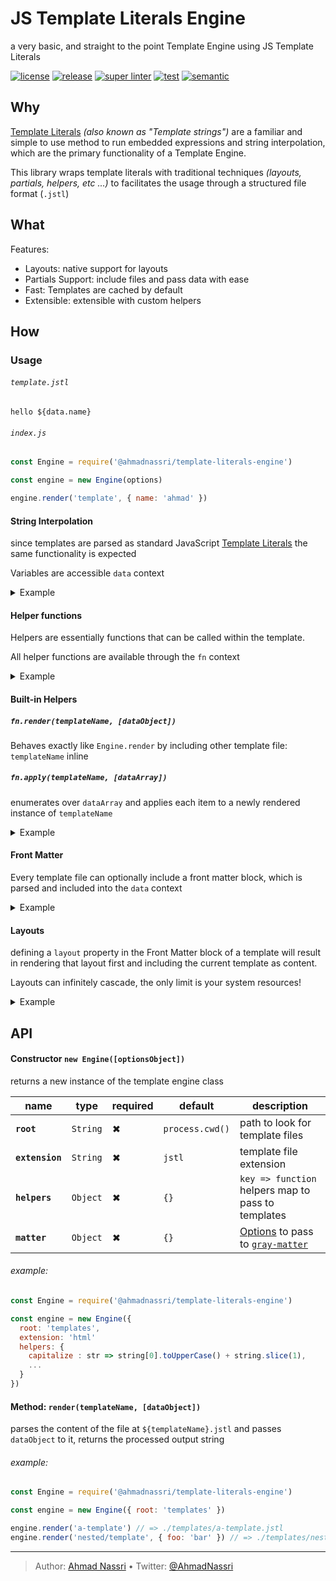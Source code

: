 # JS Template Literals Engine

a very basic, and straight to the point Template Engine using JS Template Literals

[![license][license-img]][license-url]
[![release][release-img]][release-url]
[![super linter][super-linter-img]][super-linter-url]
[![test][test-img]][test-url]
[![semantic][semantic-img]][semantic-url]

## Why

[Template Literals][] *(also known as "Template strings")* are a familiar and simple to use method to run embedded expressions and string interpolation, which are the primary functionality of a Template Engine.

This library wraps template literals with traditional techniques *(layouts, partials, helpers, etc ...)* to facilitates the usage through a structured file format (`.jstl`)

## What

Features:

-   Layouts: native support for layouts
-   Partials Support: include files and pass data with ease
-   Fast: Templates are cached by default
-   Extensible: extensible with custom helpers

## How

### Usage

###### `template.jstl`

``` text
hello ${data.name}
```

###### `index.js`

``` js
const Engine = require('@ahmadnassri/template-literals-engine')

const engine = new Engine(options)

engine.render('template', { name: 'ahmad' })
```

#### String Interpolation

since templates are parsed as standard JavaScript [Template Literals][] the same functionality is expected

Variables are accessible `data` context

<details><summary>Example</summary>

###### `index.js`

``` js
const Engine = require('@ahmadnassri/template-literals-engine')

const engine = new Engine()

const result = engine.render('template', { name: 'ahmad' })

console.log(result)
```

###### `template.jstl`

``` text
Hello ${data.name}
```

###### result

``` bash
$ node index.js
Hello ahmad
```

</details>

#### Helper functions

Helpers are essentially functions that can be called within the template.

All helper functions are available through the `fn` context

<details><summary>Example</summary>

###### `index.js`

``` js
const Engine = require('@ahmadnassri/template-literals-engine')

const engine = new Engine({
  helpers: { 
    capitalize : str => string[0].toUpperCase() + string.slice(1)
  }
})

const result = engine.render('template', { name: 'ahmad' })

console.log(result)
```

###### `template.jstl`

``` text
Hello ${fn.capitalize(data.name)}
```

###### result

``` bash
$ node index.js
Hello Ahmad
```

</details>

#### Built-in Helpers

##### `fn.render(templateName, [dataObject])`

Behaves exactly like `Engine.render` by including other template file: `templateName` inline

##### `fn.apply(templateName, [dataArray])`

enumerates over `dataArray` and applies each item to a newly rendered instance of `templateName`

<details><summary>Example</summary>

###### `index.js`

``` js
const Engine = require('@ahmadnassri/template-literals-engine')

const engine = new Engine()

const actors = [
  { name: 'William Hartnell', year: '1963' },
  { name: 'Patrick Troughton', year: '1966' },
  { name: 'Jon Pertwee', year: '1970' },
  { name: 'Tom Baker', year: '1974' },
  { name: 'Peter Davison', year: '1981' },
  { name: 'Colin Baker', year: '1984' },
  { name: 'Sylvester McCoy', year: '1987' },
  { name: 'Paul McGann', year: '1996' },
  { name: 'Christopher Eccleston', year: '2005' },
  { name: 'David Tennant', year: '2005' },
  { name: 'Matt Smith', year: '2010' },
  { name: 'Peter Capaldi', year: '2013' },
  { name: 'Jodie Whittaker', year: '2017' }
]

const result = engine.render('page', { actors })

console.log(result)
```

###### `page.jstl`

``` text
${ fn.include('header') }

<h1>List of actors who have played the Doctor</h1>

<ul>
  ${ fn.apply('doctor', data.actors) }
</ul>

${ fn.include('footer') }
```

##### `doctor.jstl`

``` text
<li>${data.name} - first appeared in ${data.year}</li>
```

###### result

``` text
$ node index.js
<body>

<h1>List of actors who have played the Doctor</h1>

<ul>
<li>William Hartnell - first appeared in 1963</li>
<li>Patrick Troughton - first appeared in 1966</li>
<li>Jon Pertwee - first appeared in 1970</li>
<li>Tom Baker - first appeared in 1974</li>
<li>Peter Davison - first appeared in 1981</li>
<li>Colin Baker - first appeared in 1984</li>
<li>Sylvester McCoy - first appeared in 1987</li>
<li>Paul McGann - first appeared in 1996</li>
<li>Christopher Eccleston - first appeared in 2005</li>
<li>David Tennant - first appeared in 2005</li>
<li>Matt Smith - first appeared in 2010</li>
<li>Peter Capaldi - first appeared in 2013</li>
<li>Jodie Whittaker - first appeared in 2017</li>
</ul>

</body>
```

</details>

#### Front Matter

Every template file can optionally include a front matter block, which is parsed and included into the `data` context

<details><summary>Example</summary>

###### `index.js`

``` js
const Engine = require('@ahmadnassri/template-literals-engine')

const engine = new Engine()

const result = engine.render('template')

console.log(result)
```

###### `template.jstl`

``` text
---
name: ahmad
---
Hello ${data.name}
```

###### result

``` bash
$ node index.js
Hello ahmad
```

</details>

#### Layouts

defining a `layout` property in the Front Matter block of a template will result in rendering that layout first and including the current template as content.

Layouts can infinitely cascade, the only limit is your system resources!

<details><summary>Example</summary>

###### `index.js`

``` js
const Engine = require('@ahmadnassri/template-literals-engine')

const engine = new Engine()

const result = engine.render('template', { name: 'ahmad' })

console.log(result)
```

###### `template.jstl`

``` text
---
layout: layouts/welcome
---

<h2>${data.name}</h2>
```

###### `layouts/welcome.jstl`

``` text
---
layout: layouts/base
---

<h1>Welcome!</h1>

${data.content}
```

###### `layouts/base.jstl`

``` text
<html>
  <body>
    ${data.content}
  </body>
</html>
```

###### result

``` text
$ node index.js
<html>
  <body>
    <h1>Welcome</h1>
    <h2>ahmad</h2>
  </body>
</html>
```

</details>

## API

#### Constructor `new Engine([optionsObject])`

returns a new instance of the template engine class

| name            | type     | required | default         | description                                        |
|-----------------|----------|----------|-----------------|----------------------------------------------------|
| **`root`**      | `String` | ✖        | `process.cwd()` | path to look for template files                    |
| **`extension`** | `String` | ✖        | `jstl`          | template file extension                            |
| **`helpers `**  | `Object` | ✖        | `{}`            | `key => function` helpers map to pass to templates |
| **`matter `**   | `Object` | ✖        | `{}`            | [Options][] to pass to [`gray-matter`][]           |

###### example:

``` js
const Engine = require('@ahmadnassri/template-literals-engine')

const engine = new Engine({
  root: 'templates',
  extension: 'html'
  helpers: {
    capitalize : str => string[0].toUpperCase() + string.slice(1),
    ...
  }
})
```

#### Method: `render(templateName, [dataObject])`

parses the content of the file at `${templateName}.jstl` and passes `dataObject` to it, returns the processed output string

###### example:

``` js
const Engine = require('@ahmadnassri/template-literals-engine')

const engine = new Engine({ root: 'templates' })

engine.render('a-template') // => ./templates/a-template.jstl
engine.render('nested/template', { foo: 'bar' }) // => ./templates/nested/template.jstl
```

  [Template Literals]: https://developer.mozilla.org/en-US/docs/Web/JavaScript/Reference/Template_literals
  [Options]: https://github.com/jonschlinkert/gray-matter#options
  [`gray-matter`]: https://github.com/jonschlinkert/gray-matter

----
> Author: [Ahmad Nassri](https://www.ahmadnassri.com/) &bull;
> Twitter: [@AhmadNassri](https://twitter.com/AhmadNassri)

[license-url]: LICENSE
[license-img]: https://badgen.net/github/license/ahmadnassri/node-template-literals-engine

[release-url]: https://github.com/ahmadnassri/node-template-literals-engine/releases
[release-img]: https://badgen.net/github/release/ahmadnassri/node-template-literals-engine

[super-linter-url]: https://github.com/ahmadnassri/node-template-literals-engine/actions?query=workflow%3Asuper-linter
[super-linter-img]: https://github.com/ahmadnassri/node-template-literals-engine/workflows/super-linter/badge.svg

[test-url]: https://github.com/ahmadnassri/node-template-literals-engine/actions?query=workflow%3Atest
[test-img]: https://github.com/ahmadnassri/node-template-literals-engine/workflows/test/badge.svg

[semantic-url]: https://github.com/ahmadnassri/node-template-literals-engine/actions?query=workflow%3Arelease
[semantic-img]: https://badgen.net/badge/📦/semantically%20released/blue
